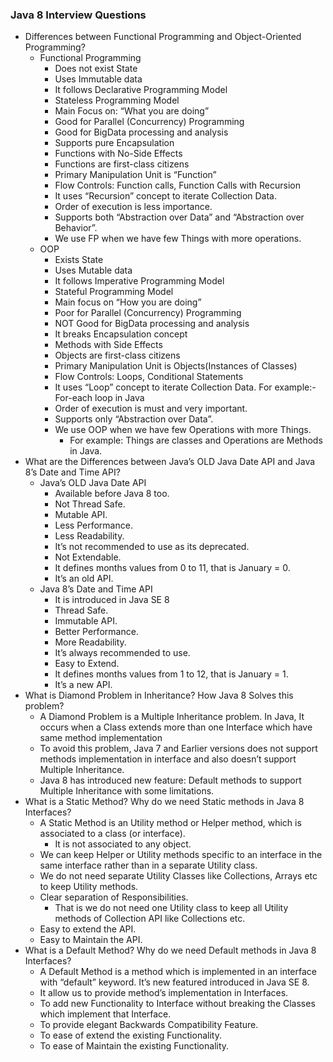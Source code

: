 ### Java 8 Interview Questions 
- Differences between Functional Programming and Object-Oriented Programming?
    - Functional Programming
        - Does not exist State
        - Uses Immutable data
        - It follows Declarative Programming Model
        - Stateless Programming Model
        - Main Focus on: “What you are doing”
        - Good for Parallel (Concurrency) Programming
        - Good for BigData processing and analysis
        - Supports pure Encapsulation
        - Functions with No-Side Effects
        - Functions are first-class citizens
        - Primary Manipulation Unit is “Function”
        - Flow Controls: Function calls, Function Calls with Recursion
        - It uses “Recursion” concept to iterate Collection Data.
        - Order of execution is less importance.
        - Supports both “Abstraction over Data” and “Abstraction over Behavior”.
        - We use FP when we have few Things with more operations.
    - OOP
        - Exists State
        - Uses Mutable data
        - It follows Imperative Programming Model
        - Stateful Programming Model
        - Main focus on “How you are doing”
        - Poor for Parallel (Concurrency) Programming
        - NOT Good for BigData processing and analysis
        - It breaks Encapsulation concept
        - Methods with Side Effects
        - Objects are first-class citizens
        - Primary Manipulation Unit is Objects(Instances of Classes)
        - Flow Controls: Loops, Conditional Statements
        - It uses “Loop” concept to iterate Collection Data. For example:-For-each loop in Java
        - Order of execution is must and very important.
        - Supports only “Abstraction over Data”.
        - We use OOP when we have few Operations with more Things. 
            - For example: Things are classes and Operations are Methods in Java.
- What are the Differences between Java’s OLD Java Date API and Java 8’s Date and Time API?
    - Java’s OLD Java Date API
        - Available before Java 8 too.
        - Not Thread Safe.
        - Mutable API.
        - Less Performance.
        - Less Readability.
        - It’s not recommended to use as its deprecated.
        - Not Extendable.
        - It defines months values from 0 to 11, that is January = 0.
        - It’s an old API.
    - Java 8’s Date and Time API
        - It is introduced in Java SE 8
        - Thread Safe.
        - Immutable API.
        - Better Performance.
        - More Readability.
        - It’s always recommended to use.
        - Easy to Extend.
        - It defines months values from 1 to 12, that is January = 1.
        - It’s a new API.
- What is Diamond Problem in Inheritance? How Java 8 Solves this problem?
    - A Diamond Problem is a Multiple Inheritance problem. In Java, It occurs when a Class extends more than one Interface which have same method implementation
    - To avoid this problem, Java 7 and Earlier versions does not support methods implementation in interface and also doesn’t support Multiple Inheritance. 
    - Java 8 has introduced new feature: Default methods to support Multiple Inheritance with some limitations.
- What is a Static Method? Why do we need Static methods in Java 8 Interfaces?
    - A Static Method is an Utility method or Helper method, which is associated to a class (or interface). 
        - It is not associated to any object.
    - We can keep Helper or Utility methods specific to an interface in the same interface rather than in a separate Utility class.
    - We do not need separate Utility Classes like Collections, Arrays etc to keep Utility methods.
    - Clear separation of Responsibilities. 
        - That is we do not need one Utility class to keep all Utility methods of Collection API like Collections etc.
    - Easy to extend the API.
    - Easy to Maintain the API.
- What is a Default Method? Why do we need Default methods in Java 8 Interfaces?
    - A Default Method is a method which is implemented in an interface with “default” keyword. It’s new featured introduced in Java SE 8.
    - It allow us to provide method’s implementation in Interfaces.
    - To add new Functionality to Interface without breaking the Classes which implement that Interface.
    - To provide elegant Backwards Compatibility Feature.
    - To ease of extend the existing Functionality.
    - To ease of Maintain the existing Functionality.    